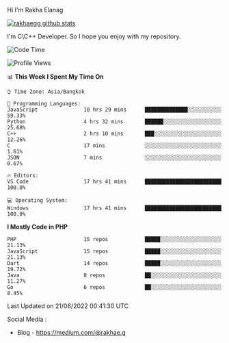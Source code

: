 Hi I'm Rakha Elanag


[![rakhaegg github stats](https://github-readme-stats.vercel.app/api?username=rakhaegg)](https://github.com/rakhaegg/rakhaegg)

I'm C\C++ Developer. So I hope you enjoy with my repository. 



<!--START_SECTION:waka-->
![Code Time](http://img.shields.io/badge/Code%20Time-0%20secs-blue)

![Profile Views](http://img.shields.io/badge/Profile%20Views-3-blue)

📊 **This Week I Spent My Time On** 

```text
⌚︎ Time Zone: Asia/Bangkok

💬 Programming Languages: 
JavaScript               10 hrs 29 mins      ██████████████░░░░░░░░░░░   59.33% 
Python                   4 hrs 32 mins       ██████░░░░░░░░░░░░░░░░░░░   25.68% 
C++                      2 hrs 10 mins       ███░░░░░░░░░░░░░░░░░░░░░░   12.26% 
C                        17 mins             ░░░░░░░░░░░░░░░░░░░░░░░░░   1.61% 
JSON                     7 mins              ░░░░░░░░░░░░░░░░░░░░░░░░░   0.67%

🔥 Editors: 
VS Code                  17 hrs 41 mins      █████████████████████████   100.0%

💻 Operating System: 
Windows                  17 hrs 41 mins      █████████████████████████   100.0%

```

**I Mostly Code in PHP** 

```text
PHP                      15 repos            █████░░░░░░░░░░░░░░░░░░░░   21.13% 
JavaScript               15 repos            █████░░░░░░░░░░░░░░░░░░░░   21.13% 
Dart                     14 repos            █████░░░░░░░░░░░░░░░░░░░░   19.72% 
Java                     8 repos             ██░░░░░░░░░░░░░░░░░░░░░░░   11.27% 
Go                       6 repos             ██░░░░░░░░░░░░░░░░░░░░░░░   8.45%

```



 Last Updated on 21/06/2022 00:41:30 UTC
<!--END_SECTION:waka-->

Social Media : 
- Blog - https://medium.com/@rakhae.g
